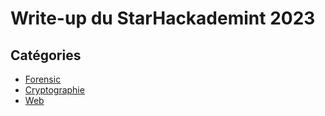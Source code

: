 # Write-up du StarHackademint 2023
## Catégories
* [Forensic](forensic/readme.md)
* [Cryptographie](cryptographie/readme.md)
* [Web](web/readme.md)